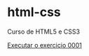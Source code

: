 # html-css
 Curso de HTML5 e CSS3

<a href="https://davipraciano.github.io/html-css/exercicios/ex0001/index.html"> Executar o exercicio 0001